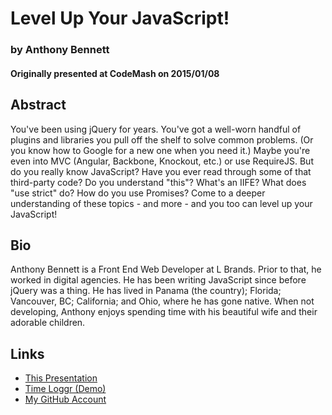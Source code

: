 # Level Up Your JavaScript!
### by Anthony Bennett
#### Originally presented at CodeMash on 2015/01/08

## Abstract

You've been using jQuery for years. You've got a well-worn handful
of plugins and libraries you pull off the shelf to solve common
problems. (Or you know how to Google for a new one when you need
it.) Maybe you're even into MVC (Angular, Backbone, Knockout, etc.)
or use RequireJS. But do you really know JavaScript? Have you ever
read through some of that third-party code? Do you understand "this"?
What's an IIFE? What does "use strict" do? How do you use Promises?
Come to a deeper understanding of these topics - and more - and you
too can level up your JavaScript!

## Bio

Anthony Bennett is a Front End Web Developer at L Brands. Prior to
that, he worked in digital agencies. He has been writing JavaScript
since before jQuery was a thing. He has lived in Panama (the country);
Florida; Vancouver, BC; California; and Ohio, where he has gone native.
When not developing, Anthony enjoys spending time with his beautiful
wife and their adorable children.

## Links

- [This Presentation](http://anthonybennett.github.io/level-up-your-js)
- [Time Loggr (Demo)](https://github.com/anthonybennett/time-loggr)
- [My GitHub Account](https://github.com/anthonybennett)